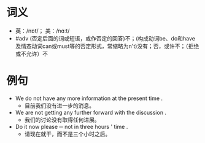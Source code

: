 # 词义
- 英：/nɒt/； 美：/nɑːt/
- #adv (否定后面的词或短语，或作否定的回答)不；(构成动词be、do和have及情态动词can或must等的否定形式，常缩略为n't)没有；否，或许不；（拒绝或不允许）不
# 例句
- We do not have any more information at the present time .
	- 目前我们没有进一步的消息。
- We are not getting any further forward with the discussion .
	- 我们的讨论没有取得任何进展。
- Do it now please ─ not in three hours ' time .
	- 请现在就干，而不是三个小时之后。
